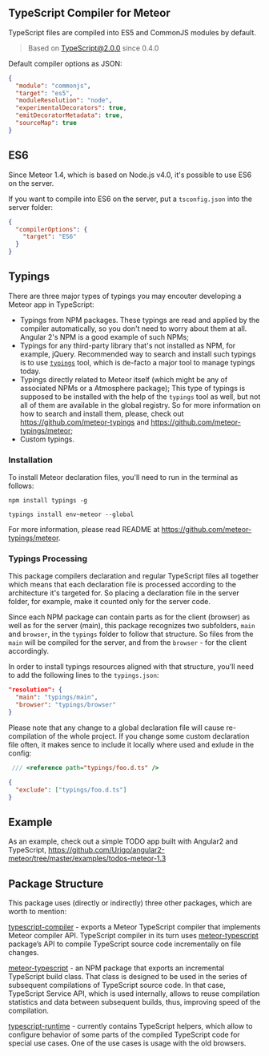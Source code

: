 ## TypeScript Compiler for Meteor

TypeScript files are compiled into ES5 and CommonJS modules by default.

> Based on TypeScript@2.0.0 since 0.4.0

Default compiler options as JSON:
````json
{
  "module": "commonjs",
  "target": "es5",
  "moduleResolution": "node",
  "experimentalDecorators": true,
  "emitDecoratorMetadata": true,
  "sourceMap": true
}
````
## ES6

Since Meteor 1.4, which is based on Node.js v4.0, it's possible to use ES6 on the server.

If you want to compile into ES6 on the server, put a `tsconfig.json` into the server folder:
```json
{
  "compilerOptions": {
    "target": "ES6"
  }
}
```

## Typings

There are three major types of typings you may encouter developing a Meteor app in TypeScript:
- Typings from NPM packages. These typings are read and applied by the compiler automatically, so you don't need to worry about them at
  all. Angular 2's NPM is a good example of such NPMs;
- Typings for any third-party library that's not installed as NPM, for example, jQuery. Recommended way to search and install such typings is to use [`typings`](https://github.com/typings/typings) tool, which is de-facto a major tool to manage typings today.
- Typings directly related to Meteor itself (which might be any of associated NPMs or a Atmosphere package);
  This type of typings is supposed to be installed with the help of the `typings` tool as well, but not all of them are available in the global registry. So for more information on how to search and install them, please, check out https://github.com/meteor-typings and https://github.com/meteor-typings/meteor;
- Custom typings.

### Installation

To install Meteor declaration files, you'll need to run in the terminal as follows:
````
npm install typings -g

typings install env~meteor --global
````

For more information, please read README at https://github.com/meteor-typings/meteor.

### Typings Processing

This package compilers declaration and regular TypeScript files all together which means that each declaration file is processed according to the architecture it's targeted for. So placing a declaration file in the server folder, for example, make it counted only for the server code.

Since each NPM package can contain parts as for the client (browser) as well as for the server (main), this package recognizes two subfolders, `main` and `browser`, in the `typings` folder to follow that structure. So files from the `main` will be compiled for the server, and from the `browser` - for the client accordingly.

In order to install typings resources aligned with that structure, you'll need to
add the following lines to the `typings.json`:

```json
"resolution": {
  "main": "typings/main",
  "browser": "typings/browser"
}
```

Please note that any change to a global declaration file will cause re-compilation of the whole project.
If you change some custom declaration file often, it makes sence to include it locally where used and exlude in the config:
```ts
 /// <reference path="typings/foo.d.ts" />
```
```json
{
  "exclude": ["typings/foo.d.ts"]
}
```

## Example

As an example, check out a simple TODO app built with Angular2 and TypeScript,
https://github.com/Urigo/angular2-meteor/tree/master/examples/todos-meteor-1.3

## Package Structure

This package uses (directly or indirectly) three other packages, which are worth to mention:

[typescript-compiler](https://github.com/barbatus/typescript-compiler) - exports a Meteor TypeScript compiler that implements Meteor compiler API. TypeScript compiler in its turn uses [meteor-typescript](https://github.com/barbatus/meteor-typescript) package’s API
to compile TypeScript source code incrementally on file changes.

[meteor-typescript](https://github.com/barbatus/meteor-typescript) - an NPM package that exports an incremental TypeScript build class.
That class is designed to be used in the series of subsequent compilations of TypeScript source code. In that case, TypeScript Service API, which is used internally, allows to reuse compilation statistics and data between subsequent builds, thus, improving speed of the compilation.

[typescript-runtime](https://github.com/barbatus/typescript-runtime) - currently contains TypeScript helpers,
which allow to configure behavior of some parts of the compiled TypeScript code for special use cases. One of the use cases is usage with the old browsers.
